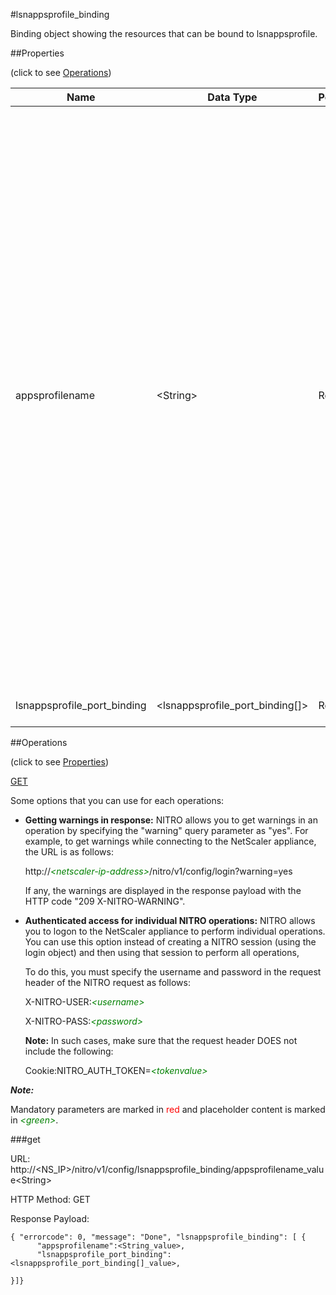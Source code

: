 #lsnappsprofile_binding

Binding object showing the resources that can be bound to lsnappsprofile.


##Properties 
<span>(click to see [Operations](#operations))</span>


<table><thead><tr><th>Name</th><th> Data Type</th><th> Permissions</th><th>Description</th></tr></thead><tbody><tr><td>appsprofilename</td><td>&lt;String></td><td>Read-write</td><td>Name for the LSN application profile. Must begin with an ASCII alphanumeric or underscore (_) character, and must contain only ASCII alphanumeric, underscore, hash (#), period (.), space, colon (:), at (@), equals (=), and hyphen (-) characters. Cannot be changed after the LSN application profile is created. The following requirement applies only to the NetScaler CLI: If the name includes one or more spaces, enclose the name in double or single quotation marks (for example, "lsn application profile1" or lsn application profile1).&lt;br>Minimum length = 1&lt;br>Maximum length = 127</td><tr><tr><td>lsnappsprofile_port_binding</td><td>&lt;lsnappsprofile_port_binding[]></td><td>Read-only</td><td>port that can be bound to lsnappsprofile.</td><tr></tbody></table>
##Operations 
<span>(click to see [Properties](#properties))</span>


[GET](#get)


Some options that you can use for each operations:
<ul><li><p><b>Getting warnings in response:</b> NITRO allows you to get warnings in an operation by specifying the "warning" query parameter as "yes". For example, to get warnings while connecting to the NetScaler appliance, the URL is as follows:</p><p>http://<span style="color:green;font-style:italic;">&lt;netscaler-ip-address&gt;</span>/nitro/v1/config/login?warning=yes</p><p>If any, the warnings are displayed in the response payload with the HTTP code "209 X-NITRO-WARNING".</p></li><li><p><b>Authenticated access for individual NITRO operations:</b> NITRO allows you to logon to the NetScaler appliance to perform individual operations. You can use this option instead of creating a NITRO session (using the login object) and then using that session to perform all operations,</p><p>To do this, you must specify the username and password in the request header of the NITRO request as follows:</p><p>X-NITRO-USER:<span style="color:green;font-style:italic;">&lt;username&gt;</span></p><p>X-NITRO-PASS:<span style="color:green;font-style:italic;">&lt;password&gt;</span></p><p><b>Note:</b> In such cases, make sure that the request header DOES not include the following:</p><p>Cookie:NITRO_AUTH_TOKEN=<span style="color:green;font-style:italic;">&lt;tokenvalue&gt;</span></p></li></ul>



***Note:*** 
Mandatory parameters are marked in <span style="color:#FF0000;">red</span> and placeholder content is marked in <span style="color:green;font-style:italic">&lt;green&gt;</span>.

###get



URL: http://&lt;NS_IP&gt;/nitro/v1/config/lsnappsprofile_binding/appsprofilename_value&lt;String&gt;
HTTP Method: GET
Response Payload: ```{ "errorcode": 0, "message": "Done", "lsnappsprofile_binding": [ {      "appsprofilename":<String_value>,      "lsnappsprofile_port_binding":<lsnappsprofile_port_binding[]_value>,}]}```



